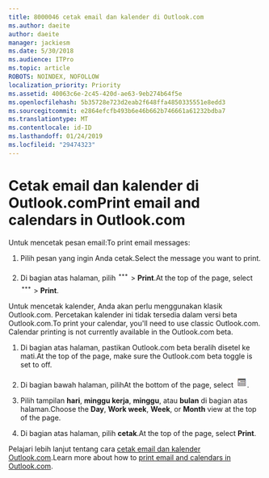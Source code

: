 ```yaml
---
title: 8000046 cetak email dan kalender di Outlook.com
ms.author: daeite
author: daeite
manager: jackiesm
ms.date: 5/30/2018
ms.audience: ITPro
ms.topic: article
ROBOTS: NOINDEX, NOFOLLOW
localization_priority: Priority
ms.assetid: 40063c6e-2c45-420d-ae63-9eb274b64f5e
ms.openlocfilehash: 5b35728e723d2eab2f648ffa4850335551e8edd3
ms.sourcegitcommit: e2864efcfb493b6e46b662b746661a61232bdba7
ms.translationtype: MT
ms.contentlocale: id-ID
ms.lasthandoff: 01/24/2019
ms.locfileid: "29474323"
---
```

# <a name="print-email-and-calendars-in-outlookcom"></a><span data-ttu-id="72901-102">Cetak email dan kalender di Outlook.com</span><span class="sxs-lookup"><span data-stu-id="72901-102">Print email and calendars in Outlook.com</span></span>

<span data-ttu-id="72901-103">Untuk mencetak pesan email:</span><span class="sxs-lookup"><span data-stu-id="72901-103">To print email messages:</span></span>
  
1. <span data-ttu-id="72901-104">Pilih pesan yang ingin Anda cetak.</span><span class="sxs-lookup"><span data-stu-id="72901-104">Select the message you want to print.</span></span>
    
2. <span data-ttu-id="72901-105">Di bagian atas halaman, pilih ![lebih tindakan](media/64993e8a-4a62-43b1-aa05-90f5ad4cba54.png) \> **Print**.</span><span class="sxs-lookup"><span data-stu-id="72901-105">At the top of the page, select ![More actions](media/64993e8a-4a62-43b1-aa05-90f5ad4cba54.png) \> **Print**.</span></span> 
    
<span data-ttu-id="72901-p101">Untuk mencetak kalender, Anda akan perlu menggunakan klasik Outlook.com. Percetakan kalender ini tidak tersedia dalam versi beta Outlook.com.</span><span class="sxs-lookup"><span data-stu-id="72901-p101">To print your calendar, you'll need to use classic Outlook.com. Calendar printing is not currently available in the Outlook.com beta.</span></span>
  
1. <span data-ttu-id="72901-108">Di bagian atas halaman, pastikan Outlook.com beta beralih disetel ke mati.</span><span class="sxs-lookup"><span data-stu-id="72901-108">At the top of the page, make sure the Outlook.com beta toggle is set to off.</span></span>
    
2. <span data-ttu-id="72901-109">Di bagian bawah halaman, pilih</span><span class="sxs-lookup"><span data-stu-id="72901-109">At the bottom of the page, select</span></span> ![Kalender](media/9e1a821a-c32e-4851-a866-342a39ffdca0.png)<span data-ttu-id="72901-111">.</span><span class="sxs-lookup"><span data-stu-id="72901-111"></span></span>
    
3. <span data-ttu-id="72901-112">Pilih tampilan **hari**, **minggu kerja**, **minggu**, atau **bulan** di bagian atas halaman.</span><span class="sxs-lookup"><span data-stu-id="72901-112">Choose the **Day**, **Work week**, **Week**, or **Month** view at the top of the page.</span></span> 
    
4. <span data-ttu-id="72901-113">Di bagian atas halaman, pilih **cetak**.</span><span class="sxs-lookup"><span data-stu-id="72901-113">At the top of the page, select **Print**.</span></span> 
    
<span data-ttu-id="72901-114">Pelajari lebih lanjut tentang cara [cetak email dan kalender Outlook.com](https://go.microsoft.com/fwlink/p/?linkid=2001208&amp;clcid=0x409).</span><span class="sxs-lookup"><span data-stu-id="72901-114">Learn more about how to [print email and calendars in Outlook.com](https://go.microsoft.com/fwlink/p/?linkid=2001208&amp;clcid=0x409).</span></span>
  

